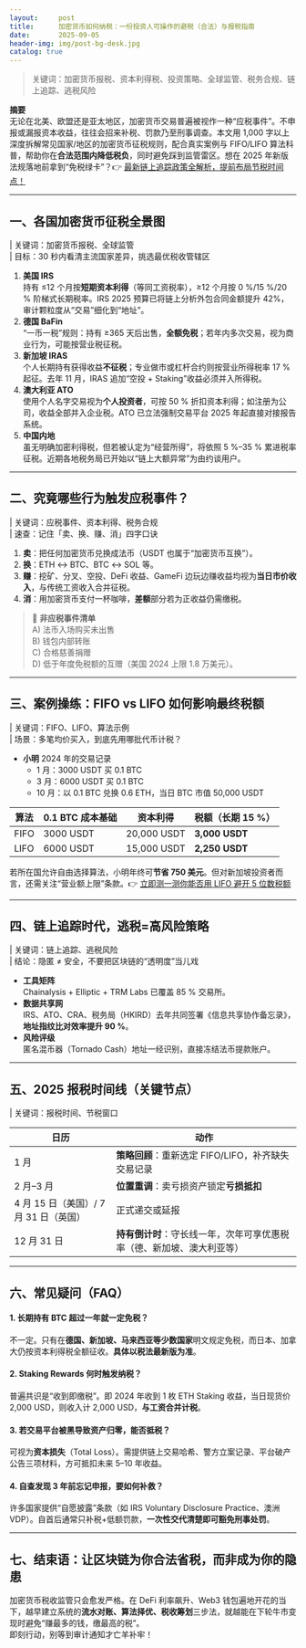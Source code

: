 ```yaml
---
layout:     post
title:      加密货币如何纳税：一份投资人可操作的避税（合法）与报税指南
date:       2025-09-05
header-img: img/post-bg-desk.jpg
catalog: true
---
```


> 关键词：加密货币报税、资本利得税、投资策略、全球监管、税务合规、链上追踪、逃税风险

**摘要**  
无论在北美、欧盟还是亚太地区，加密货币交易普遍被视作一种“应税事件”。不申报或漏报资本收益，往往会招来补税、罚款乃至刑事调查。本文用 1,000 字以上深度拆解常见国家/地区的加密货币征税规则，配合真实案例与 FIFO/LIFO 算法科普，帮助你在**合法范围内降低税负**，同时避免踩到监管雷区。想在 2025 年新版法规落地前拿到“免税绿卡”？👉 [最新链上追踪政策全解析，提前布局节税时间点！](https://okxdog.com/)

---

## 一、各国加密货币征税全景图

| 关键词：加密货币报税、全球监管  
| 目标：30 秒内看清主流国家差异，挑选最优税收管辖区

1. **美国 IRS**  
   持有 ≤12 个月按**短期资本利得**（等同工资税率），≥12 个月按 0 %/15 %/20 % 阶梯式长期税率。IRS 2025 预算已将链上分析外包合同金额提升 42%，审计颗粒度从“交易”细化到“地址”。  
2. **德国 BaFin**  
   “一币一税”规则：持有 ≥365 天后出售，**全额免税**；若年内多次交易，视为商业行为，可能按营业税征税。  
3. **新加坡 IRAS**  
   个人长期持有获得收益**不征税**；专业做市或杠杆合约则按营业所得税率 17 % 起征。去年 11 月，IRAS 追加“空投 + Staking”收益必须并入所得税。  
4. **澳大利亚 ATO**  
   使用个人名字交易视为**个人投资者**，可按 50 % 折扣资本利得；如注册为公司，收益全部并入企业税。ATO 已立法强制交易平台 2025 年起直接对接报告系统。  
5. **中国内地**  
   虽无明确加密利得税，但若被认定为“经营所得”，将依照 5 %–35 % 累进税率征税。近期各地税务局已开始以“链上大额异常”为由约谈用户。

---

## 二、究竟哪些行为触发应税事件？

| 关键词：应税事件、资本利得、税务合规  
| 速查：记住「卖、换、赚、消」四字口诀

1. **卖**：把任何加密货币兑换成法币（USDT 也属于“加密货币互换”）。  
2. **换**：ETH ↔ BTC、BTC ↔ SOL 等。  
3. **赚**：挖矿、分叉、空投、DeFi 收益、GameFi 边玩边赚收益均视为**当日市价收入**，与传统工资收入合并征税。  
4. **消**：用加密货币支付一杯咖啡，**差额**部分若为正收益仍需缴税。

> 🚫 **非应税事件清单**  
> A) 法币入场购买未出售  
> B) 钱包内部转账  
> C) 合格慈善捐赠  
> D) 低于年度免税额的互赠（美国 2024 上限 1.8 万美元）。

---

## 三、案例操练：FIFO vs LIFO 如何影响最终税额

| 关键词：FIFO、LIFO、算法示例  
| 场景：多笔均价买入，到底先用哪批代币计税？

- **小明** 2024 年的交易记录  
  - 1 月：3000 USDT 买 0.1 BTC  
  - 3 月：6000 USDT 买 0.1 BTC  
  - 10 月：以 0.1 BTC 兑换 0.6 ETH，当日 BTC 市值 50,000 USDT

| 算法 | 0.1 BTC 成本基础 | 资本利得 | 税额（长期 15 %） |
|---|---|---|---|
| FIFO | 3000 USDT | 20,000 USDT | **3,000 USDT** |
| LIFO | 6000 USDT | 15,000 USDT | **2,250 USDT** |

若所在国允许自由选择算法，小明年终可**节省 750 美元**。但对新加坡投资者而言，还需关注“营业额上限”条款。👉 [立即测一测你能否用 LIFO 避开 5 位数税额](https://okxdog.com/)

---

## 四、链上追踪时代，逃税=高风险策略

| 关键词：链上追踪、逃税风险  
| 结论：隐匿 ≠ 安全，不要把区块链的“透明度”当儿戏

- **工具矩阵**  
  Chainalysis + Elliptic + TRM Labs 已覆盖 85 % 交易所。  
- **数据共享网**  
  IRS、ATO、CRA、税务局（HKIRD）去年共同签署《信息共享协作备忘录》，**地址指纹比对效率提升 90 %**。  
- **风险评级**  
  匿名混币器（Tornado Cash）地址一经识别，直接冻结法币提款账户。

---

## 五、2025 报税时间线（关键节点）

| 关键词：报税时间、节税窗口

| 日历 | 动作 |
| --- | --- |
| 1 月 | **策略回顾**：重新选定 FIFO/LIFO，补齐缺失交易记录 |
| 2 月–3 月 | **位置重调**：卖亏损资产锁定**亏损抵扣** |
| 4 月 15 日（美国）/ 7 月 31 日（英国） | 正式递交或延报 |
| 12 月 31 日 | **持有倒计时**：守长线一年，次年可享优惠税率（德、新加坡、澳大利亚等） |

---

## 六、常见疑问（FAQ）

#### 1. 长期持有 BTC 超过一年就一定免税？
不一定。只有在**德国、新加坡、马来西亚等少数国家**明文规定免税，而日本、加拿大仍按资本利得税全额征收。**具体以税法最新版为准**。

#### 2. Staking Rewards 何时触发纳税？
普遍共识是“收到即缴税”。即 2024 年收到 1 枚 ETH Staking 收益，当日现货价 2,000 USD，则收入计 2,000 USD，**与工资合并计税**。

#### 3. 若交易平台被黑导致资产归零，能否抵税？
可视为**资本损失**（Total Loss）。需提供链上交易哈希、警方立案记录、平台破产公告三项材料，方可抵扣未来 5–10 年收益。

#### 4. 自查发现 3 年前忘记申报，要如何补救？
许多国家提供“自愿披露”条款（如 IRS Voluntary Disclosure Practice、澳洲 VDP）。自首后通常只补税+低额罚款，**一次性交代清楚即可豁免刑事处罚**。

---

## 七、结束语：让区块链为你合法省税，而非成为你的隐患

加密货币税收监管只会愈发严格。在 DeFi 利率飙升、Web3 钱包遍地开花的当下，越早建立系统的**流水对账、算法择优、税收筹划**三步法，就越能在下轮牛市变现时避免“赚最多的钱，缴最高的税”。  
即刻行动，别等到审计通知才亡羊补牢！